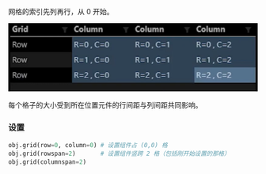 网格的索引先列再行，从 0 开始。

![Pasted image 20231230223726.png](attachments/Pasted%20image%2020231230223726.png)

每个格子的大小受到所在位置元件的行间距与列间距共同影响。

### 设置

```python
obj.grid(row=0, column=0) # 设置组件占 (0,0) 格
obj.grid(rowspan=2)       # 设置组件竖跨 2 格（包括刚开始设置的那格）
obj.grid(columnspan=2)
```
